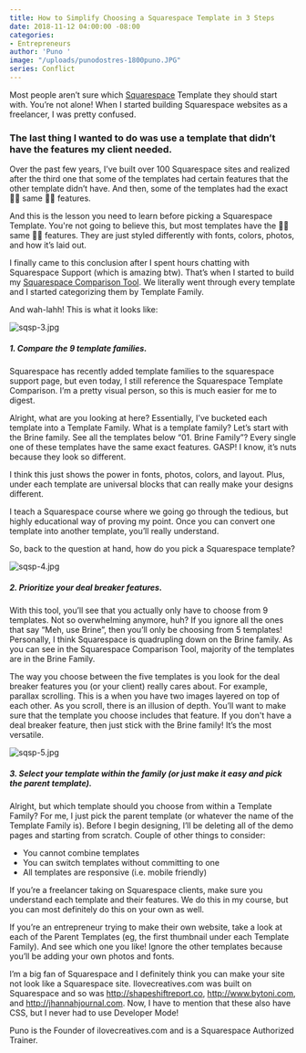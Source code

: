 ```yaml
---
title: How to Simplify Choosing a Squarespace Template in 3 Steps
date: 2018-11-12 04:00:00 -08:00
categories:
- Entrepreneurs
author: 'Puno '
image: "/uploads/punodostres-1800puno.JPG"
series: Conflict
---
```


Most people aren’t sure which [Squarespace](https://www.squarespace.com/) Template they should start with. You’re not alone! When I started building Squarespace websites as a freelancer, I was pretty confused. 

### The last thing I wanted to do was use a template that didn’t have the features my client needed. 

Over the past few years, I’ve built over 100 Squarespace sites and realized after the third one that some of the templates had certain features that the other template didn’t have. And then, some of the templates had the exact 👏🏼 same 👏🏼 features.

And this is the lesson you need to learn before picking a Squarespace Template. You're not going to believe this, but most templates have the 👏🏼 same 👏🏼 features. They are just styled differently with fonts, colors, photos, and how it’s laid out. 

I finally came to this conclusion after I spent hours chatting with Squarespace Support (which is amazing btw). That’s when I started to build my [Squarespace Comparison Tool](https://ilovecreatives.com/squarespace-template-comparison#utm_source=yellow&utm_campaign=squarespace-online-course). We literally went through every template and I started categorizing them by Template Family.

And wah-lahh! This is what it looks like:

![sqsp-3.jpg](/uploads/sqsp-3.jpg)

##### 1. Compare the 9 template families. 

Squarespace has recently added template families to the squarespace support page, but even today, I still reference the Squarespace Template Comparison. I’m a pretty visual person, so this is much easier for me to digest.

Alright, what are you looking at here? Essentially, I’ve bucketed each template into a Template Family. What is a template family? Let’s start with the Brine family. See all the templates below “01. Brine Family”? Every single one of these templates have the same exact features. GASP! I know, it’s nuts because they look so different. 

I think this just shows the power in fonts, photos, colors, and layout. Plus, under each template are universal blocks that can really make your designs different. 

I teach a Squarespace course where we going go through the tedious, but highly educational way of proving my point. Once you can convert one template into another template, you’ll really understand. 

So, back to the question at hand, how do you pick a Squarespace template? 

![sqsp-4.jpg](/uploads/sqsp-4.jpg)

##### 2. Prioritize your deal breaker features.

With this tool, you’ll see that you actually only have to choose from 9 templates. Not so overwhelming anymore, huh? If you ignore all the ones that say “Meh, use Brine”, then you’ll only be choosing from 5 templates! Personally, I think Squarespace is quadrupling down on the Brine family. As you can see in the Squarespace Comparison Tool, majority of the templates are in the Brine Family.

The way you choose between the five templates is you look for the deal breaker features you (or your client) really cares about. For example, parallax scrolling. This is a when you have two images layered on top of each other. As you scroll, there is an illusion of depth. You’ll want to make sure that the template you choose includes that feature. If you don't have a deal breaker feature, then just stick with the Brine family! It’s the most versatile.

![sqsp-5.jpg](/uploads/sqsp-5.jpg)

##### 3. Select your template within the family (or just make it easy and pick the parent template). 

Alright, but which template should you choose from within a Template Family? For me, I just pick the parent template (or whatever the name of the Template Family is). Before I begin designing, I’ll be deleting all of the demo pages and starting from scratch.
Couple of other things to consider:

- You cannot combine templates
- You can switch templates without committing to one
- All templates are responsive (i.e. mobile friendly)

If you’re a freelancer taking on Squarespace clients, make sure you understand each template and their features. We do this in my course, but you can most definitely do this on your own as well.

If you’re an entrepreneur trying to make their own website, take a look at each of the Parent Templates (eg, the first thumbnail under each Template Family). And see which one you like! Ignore the other templates because you’ll be adding your own photos and fonts.

I’m a big fan of Squarespace and I definitely think you can make your site not look like a Squarespace site. Ilovecreatives.com was built on Squarespace and so was http://shapeshiftreport.co, http://www.bytoni.com, and http://jhannahjournal.com. Now, I have to mention that these also have CSS, but I never had to use Developer Mode!

Puno is the Founder of ilovecreatives.com and is a Squarespace Authorized Trainer. 

